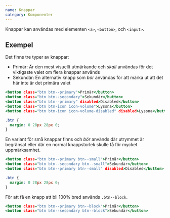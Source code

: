 ```yaml
---
name: Knappar
category: Komponenter
---
```


Knappar kan användas med elementen `<a>`, `<button>`, och `<input>`.

## Exempel

Det finns tre typer av knappar:

- Primär: Är den mest visuellt utmärkande och _skall_ användas för det viktigaste valet om flera knappar används
- Sekundär: En alternativ knapp som _bör_ användas för att märka ut att det här inte är det primära valet

```types.html
<button class="btn btn--primary">Primär</button>
<button class="btn btn--secondary">Sekundär</button>
<button class="btn btn--primary" disabled>Disabled</button>
<button class="btn btn-icon icon-volume">Lyssna</button>
<button class="btn btn-icon icon-volume-disabled" disabled>Lyssna</button>
```
```types.css hidden
.btn {
  margin: 0 28px 28px 0;
}
```

En variant för små knappar finns och _bör_ används där utrymmet är begränsat eller där en normal knappstorlek skulle få för mycket uppmärksamhet.

```small.html
<button class="btn btn--primary btn--small">Primär</button>
<button class="btn btn--secondary btn--small">Sekundär</button>
<button class="btn btn--primary btn--small" disabled>Disabled</button>
```
```small.css hidden
.btn {
  margin: 0 28px 28px 0;
}
```

För att få en knapp att bli 100% bred används `.btn--block`.

```block.html
<button class="btn btn--primary btn--block">Primär</button>
<button class="btn btn--secondary btn--block">Sekundär</button>
```

